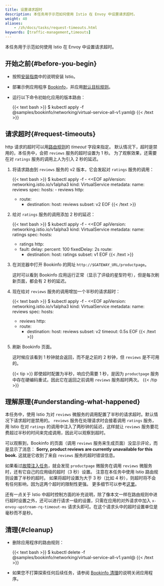 ```yaml
---
title: 设置请求超时
description: 本任务用于示范如何使用 Istio 在 Envoy 中设置请求超时。
weight: 40
aliases:
    - /zh/docs/tasks/request-timeouts.html
keywords: [traffic-management,timeouts]
---
```


本任务用于示范如何使用 Istio 在 Envoy 中设置请求超时。

## 开始之前{#before-you-begin}

* 按照[安装指南](/zh/docs/setup/)中的说明安装 Istio。

* 部署示例应用程序 [Bookinfo](/zh/docs/examples/bookinfo/)，并应用[默认目标规则](/zh/docs/examples/bookinfo/#apply-default-destination-rules)。

* 运行以下命令初始化应用的版本路由：

    {{< text bash >}}
    $ kubectl apply -f @samples/bookinfo/networking/virtual-service-all-v1.yaml@
    {{< /text >}}

## 请求超时{#request-timeouts}

http 请求的超时可以用[路由规则](/zh/docs/reference/config/networking/virtual-service/#HTTPRoute)的 *timeout* 字段来指定。
默认情况下，超时是禁用的，本任务中，会把 `reviews` 服务的超时设置为 1 秒。
为了观察效果，还需要在对 `ratings` 服务的调用上人为引入 2 秒的延迟。

1. 将请求路由到 `reviews` 服务的 v2 版本，它会发起对 `ratings` 服务的调用：

    {{< text bash >}}
    $ kubectl apply -f - <<EOF
    apiVersion: networking.istio.io/v1alpha3
    kind: VirtualService
    metadata:
      name: reviews
    spec:
      hosts:
        - reviews
      http:
      - route:
        - destination:
            host: reviews
            subset: v2
    EOF
    {{< /text >}}

1. 给对 `ratings` 服务的调用添加 2 秒的延迟：

    {{< text bash >}}
    $ kubectl apply -f - <<EOF
    apiVersion: networking.istio.io/v1alpha3
    kind: VirtualService
    metadata:
      name: ratings
    spec:
      hosts:
      - ratings
      http:
      - fault:
          delay:
            percent: 100
            fixedDelay: 2s
        route:
        - destination:
            host: ratings
            subset: v1
    EOF
    {{< /text >}}

1. 在浏览器中打开 Bookinfo 的网址 `http://$GATEWAY_URL/productpage`。

    这时可以看到 Bookinfo 应用运行正常（显示了评级的星型符号），但是每次刷新页面，都会有 2 秒的延迟。

1. 现在给对 `reviews` 服务的调用增加一个半秒的请求超时：

    {{< text bash >}}
    $ kubectl apply -f - <<EOF
    apiVersion: networking.istio.io/v1alpha3
    kind: VirtualService
    metadata:
      name: reviews
    spec:
      hosts:
      - reviews
      http:
      - route:
        - destination:
            host: reviews
            subset: v2
        timeout: 0.5s
    EOF
    {{< /text >}}

1. 刷新 Bookinfo 页面。

    这时候应该看到 1 秒钟就会返回，而不是之前的 2 秒钟，但 `reviews` 是不可用的。

    {{< tip >}}
    即使超时配置为半秒，响应仍需要 1 秒，是因为 `productpage` 服务中存在硬编码重试，因此它在返回之前调用 `reviews` 服务超时两次。
    {{< /tip >}}

## 理解原理{#understanding-what-happened}

本任务中，使用 Istio 为对 `reviews` 微服务的调用配置了半秒的请求超时。默认情况下请求超时是禁用的。
`reviews` 服务在处理请求时会接着调用 `ratings` 服务，用 Istio 在对 `ratings` 的调用中注入了两秒钟的延迟，这样就让
`reviews` 服务要花费超过半秒的时间来完成调用，因此可以观察到超时。

可以观察到，Bookinfo 的页面（调用 `reviews` 服务来生成页面）没显示评论，而是显示了消息：
**Sorry, product reviews are currently unavailable for this book.**
这就是它收到了来自 `reviews` 服务的超时错误信息。

如果看过[故障注入任务](/zh/docs/tasks/traffic-management/fault-injection/)，就会发现 `productpage`
微服务在调用 `reviews` 微服务时，还有它自己的应用级的超时（3 秒）设置。
注意在本任务中使用 Istio 路由规则设置了半秒的超时。
如果将超时设置为大于 3 秒（比如 4 秒），则超时将不会有任何影响，因为这两个超时的限制性更强。
更多细节可以参考[这里](/zh/docs/concepts/traffic-management/#network-resilience-and-testing)。

还有一点关于 Istio 中超时控制方面的补充说明，除了像本文一样在路由规则中进行超时设置之外，还可以进行请求一级的设置，只需在应用的对外请求中加入 `x-envoy-upstream-rq-timeout-ms` 请求头即可。在这个请求头中的超时设置单位是毫秒而不是秒。

## 清理{#cleanup}

* 删除应用程序的路由规则：

    {{< text bash >}}
    $ kubectl delete -f @samples/bookinfo/networking/virtual-service-all-v1.yaml@
    {{< /text >}}

* 如果您不打算探索任何后续任务，请参阅 [Bookinfo 清理](/zh/docs/examples/bookinfo/#cleanup)的说明关闭应用程序。
